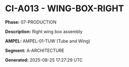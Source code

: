 # CI-A013 - WING-BOX-RIGHT

**Phase:** 07-PRODUCTION

**Description:** Right wing box assembly

**AMPEL:** AMPEL-01-TUW (Tube and Wing)

**Segment:** A-ARCHITECTURE

**Generated:** 2025-08-25 17:27:29 UTC
